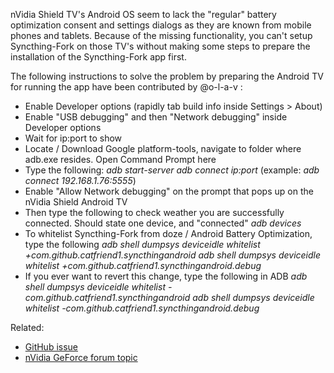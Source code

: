 nVidia Shield TV's Android OS seem to lack the "regular" battery optimization consent and settings dialogs as they are known from mobile phones and tablets. Because of the missing functionality, you can't setup Syncthing-Fork on those TV's without making some steps to prepare the installation of the Syncthing-Fork app first.

The following instructions to solve the problem by preparing the Android TV for running the app have been contributed by @o-l-a-v :

* Enable Developer options (rapidly tab build info inside Settings > About)
* Enable "USB debugging" and then "Network debugging" inside Developer options
* Wait for ip:port to show
* Locate / Download Google platform-tools, navigate to folder where adb.exe resides. Open Command Prompt here
* Type the following:
    *adb start-server*
    *adb connect ip:port* (example: *adb connect 192.168.1.76:5555*)
* Enable "Allow Network debugging" on the prompt that pops up on the nVidia Shield Android TV
* Then type the following to check weather you are successfully connected. Should state one device, and "connected"
    *adb devices*
* To whitelist Syncthing-Fork from doze / Android Battery Optimization, type the following
    *adb shell dumpsys deviceidle whitelist +com.github.catfriend1.syncthingandroid*
    *adb shell dumpsys deviceidle whitelist +com.github.catfriend1.syncthingandroid.debug*
* If you ever want to revert this change, type the following in ADB
    *adb shell dumpsys deviceidle whitelist -com.github.catfriend1.syncthingandroid*
    *adb shell dumpsys deviceidle whitelist -com.github.catfriend1.syncthingandroid.debug*

Related:
- [GitHub issue](https://github.com/Catfriend1/syncthing-android/issues/192)
- [nVidia GeForce forum topic](https://forums.geforce.com/default/topic/1092750)
